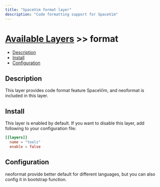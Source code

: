 ```yaml
---
title: "SpaceVim format layer"
description: "Code formatting support for SpaceVim"
---
```


# [Available Layers](../) >> format


<!-- vim-markdown-toc GFM -->

- [Description](#description)
- [Install](#install)
- [Configuration](#configuration)

<!-- vim-markdown-toc -->

## Description

This layer provides code format feature SpaceVim, and neoformat is included in this layer.

## Install

This layer is enabled by default. If you want to disable this layer, add following to your configuration file:

```toml
[[layers]]
  name = "tools"
  enable = false
```

## Configuration

neoformat provide better default for different languages, but you can also config it in bootstrap function.
